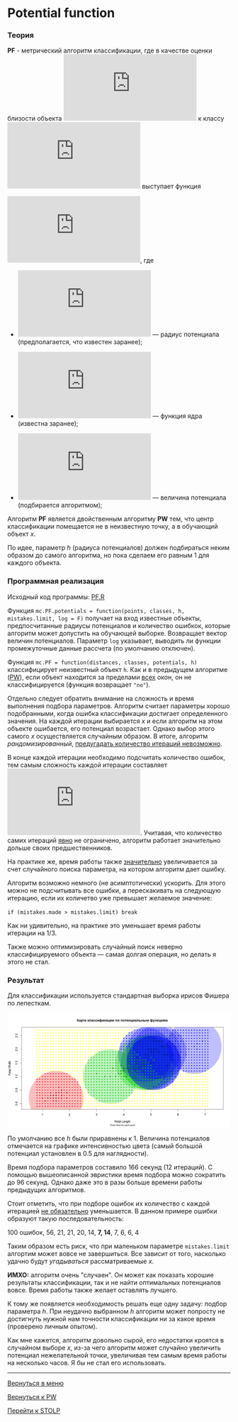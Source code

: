 # Potential function

### Теория

**PF** - метрический алгоритм классификации, где в качестве оценки
близости объекта
![u](http://latex.codecogs.com/svg.latex?%5Clarge%20u)
к классу
![y](http://latex.codecogs.com/svg.latex?%5Clarge%20y)
выступает функция

![](http://latex.codecogs.com/svg.latex?W_y%28i%2C%20u%29%20%3D%20%5Cgamma_i%20%5Ccdot%20K%28%5Cfrac%7B1%7D%7Bh_i%7D%20%5Ccdot%20%5Crho%28u%2C%20x_u%5Ei%29%29%2C%20%5Cgamma_i%20%5Cgeq%200%2C%20h_i%20%3E%200),
где

- ![h_i](http://latex.codecogs.com/svg.latex?%5Clarge%20h_i)
— радиус потенциала (предполагается, что известен заранее);

- ![K](http://latex.codecogs.com/svg.latex?%5Clarge%20K)
— функция ядра (известна заранее);

- ![gamma_i](http://latex.codecogs.com/svg.latex?%5Clarge%5Cgamma_i)
— величина потенциала (подбирается алгоритмом);

Алгоритм **PF** является двойственным алгоритму **PW** тем, что центр
классификации помещается не в неизвестную точку, а в обучающий объект _x_.

По идее, параметр _h_ (радиуса потенциалов) должен подбираться неким образом
до самого алгоритма, но пока сделаем его равным 1 для каждого объекта.

### Программная реализация

Исходный код программы: [PF.R](../PF.R)

Функция `mc.PF.potentials = function(points, classes, h,
mistakes.limit, log = F)` получает на вход известные объекты,
предпосчитанные радиусы потенциалов и количество
ошибкок, которые алгоритм может допустить на обучающей выборке. Возвращает
вектор величин потенциалов. Параметр `log` указывает, выводить ли функции
промежуточные данные рассчета (по умолчанию отключен).

Функция `mc.PF = function(distances, classes, potentials, h)`
классифицирует неизвестный объект `h`. Как и в предыдущем алгоритме
([PW](PW.md)), если объект находится за пределами <u>всех</u> окон,
он не классифицируется (функция возвращает `"no"`).

Отдельно следует обратить внимание на сложность и время выполнения
подбора параметров. Алгоритм считает параметры хорошо подобранными, когда
ошибка классификации достигает определенного значения. На каждой итерации
выбирается _x_ и если алгоритм на этом объекте ошибается, его потенциал
возрастает. Однако выбор этого самого _x_ осуществляется случайным образом.
В итоге, алгоритм _рандомизированный_, <u>предугадать количество итераций
невозможно</u>.

В конце каждой итерации необходимо подсчитать количество ошибок, тем самым
сложность каждой итерации составляет
![](http://latex.codecogs.com/svg.latex?O%28N%5E2%29). Учитавая, что
количество самих итераций <u>явно</u> не ограничено, алгоритм работает
значительно дольше своих предшественников.

На практике же, время работы также <u>значительно</u> увеличивается
за счет случайного поиска параметра, на котором алгоритм дает ошибку.

Алгоритм возможно немного (не асимптотически) ускорить. Для этого можно
не подсчитывать все ошибки, а перескакивать на следующую итерацию, если
их количетво уже превышает желаемое значение:

`if (mistakes.made > mistakes.limit) break`

Как ни удивительно, на практике это уменьшает время работы итерации на 1/3.

Также можно оптимизировать случайный поиск неверно классифицируемого
объекта — самая долгая операция, но делать я этого не стал.

### Результат

Для классификации используется стандартная выборка ирисов Фишера по лепесткам.

![Результат](pict/PF.png)

По умолчанию все _h_ были приравнены к 1. Величина потенциалов отмечается
на графике интенсивностью цвета (самый большой потенциал установлен в 0.5
для наглядности).

Время подбора параметров составило 166 секунд (12 итераций). С помощью
вышеописанной
эвристики время подбора можно сократить до 96 секунд. Однако даже
это в разы
больше времени работы предыдущих алгоритмов.

Стоит отметить, что при подборе ошибок их количество с каждой итерацией
<u>не обязательно</u> уменьшается. В данном примере ошибки образуют такую
последовательность:

100 ошибок, 56, 21, 21, 20, 14, **7, 14**, 7, 6, 6, 4

Таким образом есть риск, что при маленьком параметре `mistakes.limit`
алгортим может вовсе не завершиться. Все зависит от того, насколько удачно
будут _угадываться_ рассматриваемые _x_.

**ИМХО:** алгоритм очень "случаен". Он может как показать хорошие результаты
классификации, так и не найти оптимальных потенциалов вовсе.
Время работы также желает оставлять лучшего.

К тому же
появляется необходимость решать еще одну задачу: подбор параметра _h_.
При неудачно выбранном _h_ алгоритм может попросту не достигнуть
нужной нам точности классификации ни за какое время
(проверено личным опытом).

Как мне кажется, алгоритм довольно сырой, его недостатки кроятся в случайном
выборе _x_, из-за чего алгоритм может случайно увеличить потенциал
нежелательной точки, увеличивая тем самым время работы на несколько часов.
Я бы не стал его использовать.

----

[Вернуться в меню](../../README.md)

[Вернуться к PW](PW.md)

[Перейти к STOLP](STOLP.md)

